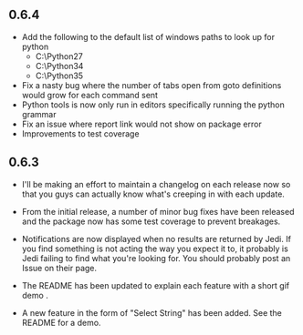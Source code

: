 0.6.4
-----
* Add the following to the default list of windows paths to look up for python
   * C:\\Python27
   * C:\\Python34
   * C:\\Python35
* Fix a nasty bug where the number of tabs open from goto definitions would grow for each command sent
* Python tools is now only run in editors specifically running the python grammar
* Fix an issue where report link would not show on package error
* Improvements to test coverage

0.6.3
-----

* I'll be making an effort to maintain a changelog on each release now so that you guys can actually know what's creeping in with each update.

* From the initial release, a number of minor bug fixes have been released and the package now has some test coverage to prevent breakages.

* Notifications are now displayed when no results are returned by Jedi. If you find something is not acting the way you expect it to, it probably is Jedi failing to find what you're looking for. You should probably post an Issue on their page.

* The README has been updated to explain each feature with a short gif demo .

* A new feature in the form of "Select String" has been added. See the README for a demo.
